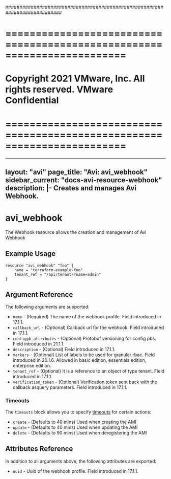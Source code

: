 ############################################################################
# ========================================================================
# Copyright 2021 VMware, Inc.  All rights reserved. VMware Confidential
# ========================================================================
###

<!--
    Copyright 2021 VMware, Inc.
    SPDX-License-Identifier: Mozilla Public License 2.0
-->
---
layout: "avi"
page_title: "Avi: avi_webhook"
sidebar_current: "docs-avi-resource-webhook"
description: |-
  Creates and manages Avi Webhook.
---

# avi_webhook

The Webhook resource allows the creation and management of Avi Webhook

## Example Usage

```hcl
resource "avi_webhook" "foo" {
    name = "terraform-example-foo"
    tenant_ref = "/api/tenant/?name=admin"
}
```

## Argument Reference

The following arguments are supported:

* `name` - (Required) The name of the webhook profile. Field introduced in 17.1.1.
* `callback_url` - (Optional) Callback url for the webhook. Field introduced in 17.1.1.
* `configpb_attributes` - (Optional) Protobuf versioning for config pbs. Field introduced in 21.1.1.
* `description` - (Optional) Field introduced in 17.1.1.
* `markers` - (Optional) List of labels to be used for granular rbac. Field introduced in 20.1.6. Allowed in basic edition, essentials edition, enterprise edition.
* `tenant_ref` - (Optional) It is a reference to an object of type tenant. Field introduced in 17.1.1.
* `verification_token` - (Optional) Verification token sent back with the callback asquery parameters. Field introduced in 17.1.1.


### Timeouts

The `timeouts` block allows you to specify [timeouts](https://www.terraform.io/docs/configuration/resources.html#timeouts) for certain actions:

* `create` - (Defaults to 40 mins) Used when creating the AMI
* `update` - (Defaults to 40 mins) Used when updating the AMI
* `delete` - (Defaults to 90 mins) Used when deregistering the AMI

## Attributes Reference

In addition to all arguments above, the following attributes are exported:

* `uuid` -  Uuid of the webhook profile. Field introduced in 17.1.1.

